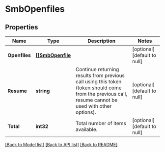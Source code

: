 # SmbOpenfiles

## Properties
Name | Type | Description | Notes
------------ | ------------- | ------------- | -------------
**Openfiles** | [**[]SmbOpenfile**](SmbOpenfile.md) |  | [optional] [default to null]
**Resume** | **string** | Continue returning results from previous call using this token (token should come from the previous call, resume cannot be used with other options). | [optional] [default to null]
**Total** | **int32** | Total number of items available. | [optional] [default to null]

[[Back to Model list]](../README.md#documentation-for-models) [[Back to API list]](../README.md#documentation-for-api-endpoints) [[Back to README]](../README.md)


